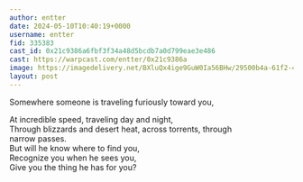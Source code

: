 ```yaml
---
author: entter
date: 2024-05-10T10:40:19+0000
username: entter
fid: 335383
cast_id: 0x21c9386a6fbf3f34a48d5bcdb7a0d799eae3e486
cast: https://warpcast.com/entter/0x21c9386a
image: https://imagedelivery.net/BXluQx4ige9GuW0Ia56BHw/29500b4a-61f2-418b-9167-a507a9c4eb00/original
layout: post
---
```

Somewhere someone is traveling furiously toward you,  
  
At incredible speed, traveling day and night,  
Through blizzards and desert heat, across torrents, through  
   narrow passes.  
But will he know where to find you,  
Recognize you when he sees you,  
Give you the thing he has for you?  

<img src='https://imagedelivery.net/BXluQx4ige9GuW0Ia56BHw/29500b4a-61f2-418b-9167-a507a9c4eb00/original' alt='' referrerpolicy='no-referrer'/>
